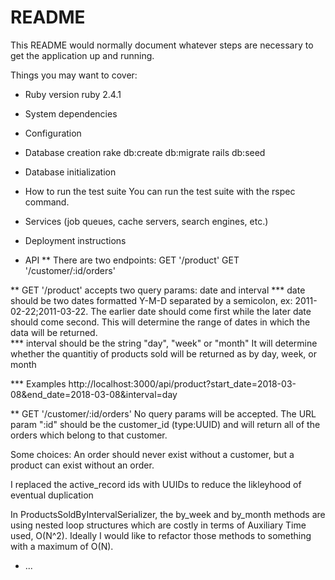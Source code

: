 # README

This README would normally document whatever steps are necessary to get the
application up and running.

Things you may want to cover:

* Ruby version
ruby 2.4.1

* System dependencies

* Configuration

* Database creation
rake db:create db:migrate
rails db:seed

* Database initialization

* How to run the test suite
You can run the test suite with the rspec command.  

* Services (job queues, cache servers, search engines, etc.)

* Deployment instructions

* API 
** There are two endpoints: 
GET '/product'
GET '/customer/:id/orders'

** GET '/product' accepts two query params: date and interval
*** date should be two dates formatted Y-M-D separated by a semicolon, ex: 2011-02-22;2011-03-22.  The earlier date should come first while the later date should come second. 
This will determine the range of dates in which the data will be returned.  
*** interval should be the string "day", "week" or "month" 
It will determine whether the quantitiy of products sold will be returned as by day, week, or month

*** Examples
http://localhost:3000/api/product?start_date=2018-03-08&end_date=2018-03-08&interval=day


** GET '/customer/:id/orders'
No query params will be accepted.  The URL param ":id" should be the customer_id (type:UUID) and will return all of the orders which belong to that customer.

Some choices: 
An order should never exist without a customer, but a product can exist without an order.

I replaced the active_record ids with UUIDs to reduce the likleyhood of eventual duplication

In ProductsSoldByIntervalSerializer, the by_week and by_month methods are using nested loop structures which are costly in terms of Auxiliary Time used, O(N^2).  Ideally I would like to refactor those methods to something with a maximum of O(N).



* ...
